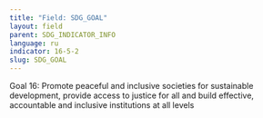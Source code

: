 ```yaml
---
title: "Field: SDG_GOAL"
layout: field
parent: SDG_INDICATOR_INFO
language: ru
indicator: 16-5-2
slug: SDG_GOAL
---
```

Goal 16: Promote peaceful and inclusive societies for sustainable development, provide access to justice for all and build effective, accountable and inclusive institutions at all levels
